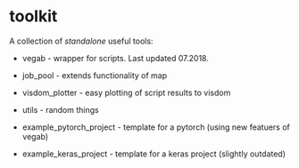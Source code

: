# toolkit

A collection of *standalone* useful tools:

* vegab - wrapper for scripts. Last updated 07.2018.

* job_pool - extends functionality of map

* visdom_plotter - easy plotting of script results to visdom

* utils - random things

* example_pytorch_project - template for a pytorch (using new featuers of vegab)

* example_keras_project - template for a keras project (slightly outdated)